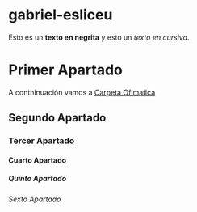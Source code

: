 # gabriel-esliceu
Esto es un **texto en negrita** y esto un *texto en cursiva*.
# Primer Apartado
A contninuación vamos a [Carpeta Ofimatica]()
## Segundo Apartado
### Tercer Apartado
#### Cuarto Apartado
##### Quinto Apartado
###### Sexto Apartado